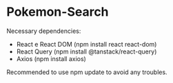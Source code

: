 # Pokemon-Search

Necessary dependencies:
- React e React DOM (npm install react react-dom)
- React Query (npm install @tanstack/react-query)
- Axios (npm install axios)

Recommended to use npm update to avoid any troubles.
